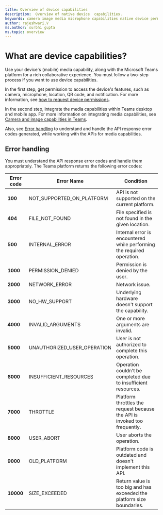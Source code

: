 ```yaml
---
title: Overview of device capabilities
description:  Overview of native device  capabilities.
keywords: camera image media microphone capabilities native device permissions 
author: rajeshwari.V 
ms.author: surbhi gupta 
ms.topic: overview
---
```

# What are device capabilities? 

Use your device's (mobile) media capability, along with the Microsoft Teams platform for a rich collaborative experience. You must follow a two-step process if you want to use device capabilities.

In the first step, get permission to access the device's features, such as camera, microphone, location, QR code, and notification. For more information, see [how to request device permissions](../native-device-permissions.md).

In the second step, integrate the media capabilities within Teams desktop and mobile app. For more information on integrating media capabilities, see [Camera and image capabilities in Teams](/mobile-camera-image-permissions.md). 

Also, see [Error handling](#error-handling) to understand and handle the API response error codes generated, while working with the APIs for media capabilities.

## Error handling

You must understand the API response error codes and handle them appropriately. The Teams platform returns the following error codes: 

|Error code |  Error Name     | Condition|
| --- | --- | --- |
| **100** | NOT_SUPPORTED_ON_PLATFORM | API is not supported on the current platform.|
| **404** | FILE_NOT_FOUND | File specified is not found in the given location.|
| **500** | INTERNAL_ERROR | Internal error is encountered while performing the required operation.|
| **1000** | PERMISSION_DENIED |Permission is denied by the user.|
| **2000** |NETWORK_ERROR | Network issue.|
| **3000** | NO_HW_SUPPORT | Underlying hardware doesn't support the capability.|
| **4000**| INVALID_ARGUMENTS | One or more arguments are invalid.|
| **5000** | UNAUTHORIZED_USER_OPERATION | User is not authorized to complete this operation.|
| **6000** |INSUFFICIENT_RESOURCES | Operation couldn't be completed due to insufficient resources.|
|**7000** | THROTTLE | Platform throttles the request because the API is invoked too frequently.|
|  **8000** | USER_ABORT |User aborts the operation.|
| **9000**| OLD_PLATFORM | Platform code is outdated and doesn't implement this API.|
| **10000**| SIZE_EXCEEDED |  Return value is too big and has exceeded the platform size boundaries.|
